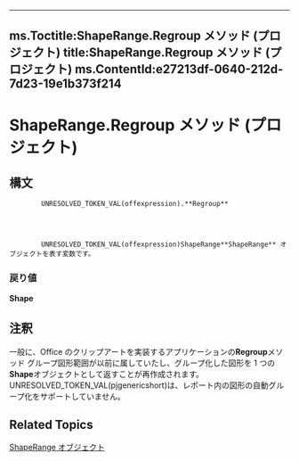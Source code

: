 
---
ms.Toctitle:ShapeRange.Regroup メソッド (プロジェクト)
title:ShapeRange.Regroup メソッド (プロジェクト)
ms.ContentId:e27213df-0640-212d-7d23-19e1b373f214
---
# ShapeRange.Regroup メソッド (プロジェクト)





## 構文

            UNRESOLVED_TOKEN_VAL(offexpression).**Regroup**




            UNRESOLVED_TOKEN_VAL(offexpression)ShapeRange**ShapeRange** オブジェクトを表す変数です。

### 戻り値
**Shape**





## 注釈
一般に、Office のクリップアートを実装するアプリケーションの**Regroup**メソッド グループ図形範囲が以前に属していたし、グループ化した図形を 1 つの**Shape**オブジェクトとして返すことが再作成されます。UNRESOLVED_TOKEN_VAL(pjgenericshort)は、レポート内の図形の自動グループ化をサポートしていません。



## Related Topics

[ShapeRange オブジェクト](315031aa-4b8c-424b-26e7-ce15897beb05.md)




